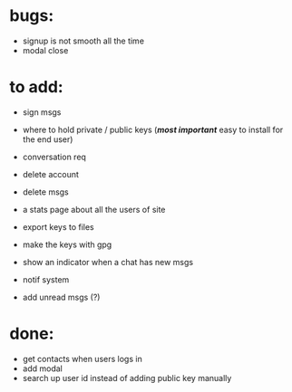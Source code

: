 # bugs:
- signup is not smooth all the time
- modal close 


# to add:

- sign msgs
- where to hold private / public keys (***most important*** easy to install for the end user)
- conversation req
- delete account
- delete msgs

- a stats page about all the users of site
- export keys to files
- make the keys with gpg
- show an indicator when a chat has new msgs
- notif system
- add unread msgs (?)

# done:
- get contacts when users logs in 
- add modal
- search up user id instead of adding public key manually
